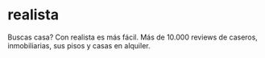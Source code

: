 # realista
Buscas casa? Con realista es más fácil. Más de 10.000 reviews de caseros, inmobiliarias, sus pisos y casas en alquiler.
